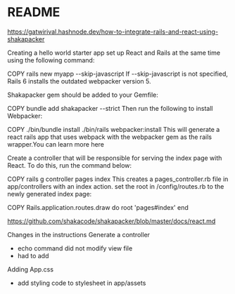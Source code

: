 # README

https://gatwirival.hashnode.dev/how-to-integrate-rails-and-react-using-shakapacker

Creating a hello world starter app
set up React and Rails at the same time using the following command:


COPY
rails new myapp --skip-javascript
If --skip-javascript is not specified, Rails 6 installs the outdated webpacker version 5.

Shakapacker gem should be added to your Gemfile:


COPY
bundle add shakapacker --strict
Then run the following to install Webpacker:


COPY
./bin/bundle install
./bin/rails webpacker:install
This will generate a react rails app that uses webpack with the webpacker gem as the rails wrapper.You can learn more here

Create a controller that will be responsible for serving the index page with React. To do this, run the command below:


COPY
rails g controller pages index
This creates a pages_controller.rb file in app/controllers with an index action. set the root in /config/routes.rb to the newly generated index page:


COPY
Rails.application.routes.draw do
  root 'pages#index'
end

https://github.com/shakacode/shakapacker/blob/master/docs/react.md

Changes in the instructions
Generate a controller
  - echo command did not modify view file
  - had to add <div id="root"></div>

Adding App.css
  - add styling code to stylesheet in app/assets